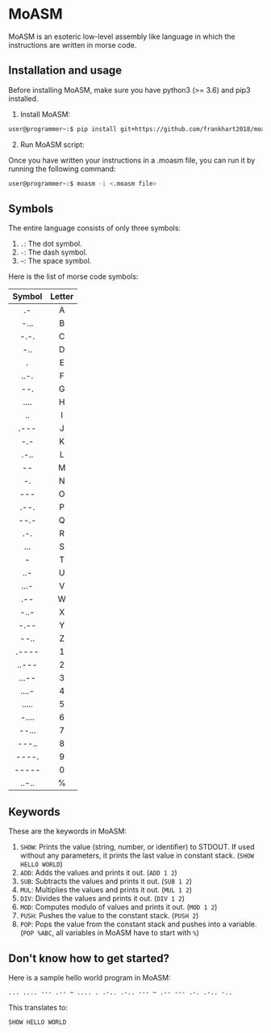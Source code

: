 # MoASM

MoASM is an esoteric low-level assembly like language in which the instructions are written in morse code.

## Installation and usage

Before installing MoASM, make sure you have python3 (>= 3.6) and pip3 installed.

1. Install MoASM:

```bash
user@programmer~:$ pip install git+https://github.com/frankhart2018/moasm.git
```

2. Run MoASM script:

Once you have written your instructions in a .moasm file, you can run it by running the following command:

```bash
user@programmer~:$ moasm -i <.moasm file>
```

## Symbols

The entire language consists of only three symbols:

1. `.`: The dot symbol.
2. `-`: The dash symbol.
3. `~`: The space symbol.

Here is the list of morse code symbols:

| Symbol | Letter |
|:------:|:------:|
|   .-   |   A    |
|  -...  |   B    |
|  -.-.  |   C    |
|  -..   |   D    |
|   .    |   E    |
|  ..-.  |   F    |
|  --.   |   G    |
|  ....  |   H    |
|   ..   |   I    |
|  .---  |   J    |
|  -.-   |   K    |
|  .-..  |   L    |
|   --   |   M    |
|   -.   |   N    |
|  ---   |   O    |
|  .--.  |   P    |
|  --.-  |   Q    |
|  .-.   |   R    |
|  ...   |   S    |
|   -    |   T    |
|  ..-   |   U    |
|  ...-  |   V    |
|  .--   |   W    |
|  -..-  |   X    |
|  -.--  |   Y    |
|  --..  |   Z    |
| .----  |   1    |
| ..---  |   2    |
| ...--  |   3    |
| ....-  |   4    |
| .....  |   5    |
| -....  |   6    |
| --...  |   7    |
| ---..  |   8    |
| ----.  |   9    |
| -----  |   0    |
| ..-..  |   %    |


## Keywords

These are the keywords in MoASM:

1. `SHOW`: Prints the value (string, number, or identifier) to STDOUT. If used without any parameters, it prints the last value in constant stack. (`SHOW HELLO WORLD`)
2. `ADD`: Adds the values and prints it out. (`ADD 1 2`)
3. `SUB`: Subtracts the values and prints it out. (`SUB 1 2`)
4. `MUL`: Multiplies the values and prints it out. (`MUL 1 2`)
5. `DIV`: Divides the values and prints it out. (`DIV 1 2`)
6. `MOD`: Computes modulo of values and prints it out. (`MOD 1 2`)
7. `PUSH`: Pushes the value to the constant stack. (`PUSH 2`)
8. `POP`: Pops the value from the constant stack and pushes into a variable. (`POP %ABC`, all variables in MoASM have to start with `%`)

## Don't know how to get started?

Here is a sample hello world program in MoASM:

```
... .... --- .-- ~ .... . .-.. .-.. --- ~ .-- --- .-. .-.. -..
```

This translates to:

```
SHOW HELLO WORLD
```